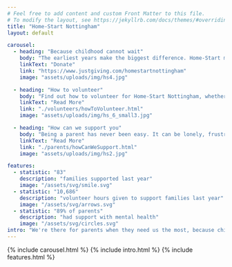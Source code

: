 ```yaml
---
# Feel free to add content and custom Front Matter to this file.
# To modify the layout, see https://jekyllrb.com/docs/themes/#overriding-theme-defaults
title: "Home-Start Nottingham"
layout: default

carousel:
  - heading: "Because childhood cannot wait"
    body: "The earliest years make the biggest difference. Home-Start makes sure those years count, so no child's future is limited.<br><br>Donate here to support Home-Start Nottingham"
    linkText: "Donate"
    link: "https://www.justgiving.com/homestartnottingham"
    image: "assets/uploads/img/hs4.jpg"

  - heading: "How to volunteer"
    body: "Find out how to volunteer for Home-Start Nottingham, whether you want to be a home visiting volunteer, a trustee, or a fundraiser."
    linkText: "Read More"
    link: "./volunteers/howToVolunteer.html"
    image: "assets/uploads/img/hs_6_small3.jpg"

  - heading: "How can we support you"
    body: "Being a parent has never been easy. It can be lonely, frustrating, heartbreaking and overwhelming. All parents struggle at one time or another. For some, the challenges can be greater. You are not alone."
    linkText: "Read More"
    link: "./parents/howCanWeSupport.html"
    image: "assets/uploads/img/hs2.jpg"

features:
  - statistic: "83"
    description: "families supported last year"
    image: "/assets/svg/smile.svg"
  - statistic: "10,686"
    description: "volunteer hours given to support families last year"
    image: "/assets/svg/arrows.svg"
  - statistic: "89% of parents"
    description: "had support with mental health"
    image: "/assets/svg/circles.svg"
intro: "We're there for parents when they need us the most, because childhood can't wait"
---
```


{% include carousel.html %}
{% include intro.html %}
{% include features.html %}
